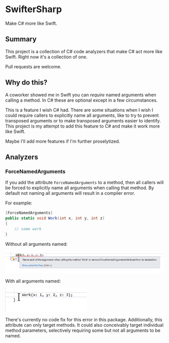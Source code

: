 # SwifterSharp

Make C# more like Swift.

## Summary

This project is a collection of C# code analyzers that make C# act 
more like Swift. Right now it's a collection of one.

Pull requests are welcome.

## Why do this?

A coworker showed me in Swift you can _require_ named arguments 
when calling a method. In C# these are optional except in a few
circumstances. 

This is a feature I wish C# had. There are some situations when I 
wish I could require callers to explicitly name all arguments, like
to try to prevent transposed arguments or to make transposed
arguments easier to identify. This project is my attempt to add
this feature to C# and make it work more like Swift.

Maybe I'll add more features if I'm further proselytized.

## Analyzers

### ForceNamedArguments

If you add the attribute `ForceNamedArguments` to a method, then
all callers will be forced to explicitly name all arguments when
calling that method. By default not naming all arguments will
result in a compiler error.

For example:

```csharp
[ForceNamedArguments]
public static void Work(int x, int y, int z)
{
    // some work
}
```

Without all arguments named:

![Force Named Arguments Broken](images/ForceNamedArguments-Broken.png)

With all arguments named:

![Force Named Arguments Fixed](images/ForceNamedArguments-Fixed.png)

There's currently no code fix for this error in this package.
Additionally, this attribute can only target methods. It could
also conceivably target individual method parameters, selectively
requiring some but not all arguments to be named.

